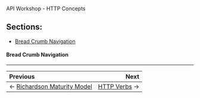 API Workshop - HTTP Concepts

## Sections:

* [Bread Crumb Navigation](#bread-crumb-navigation)

#### Bread Crumb Navigation
_________________________

Previous | Next
:------- | ---:
← [Richardson Maturity Model](./maturity-model.md) | [HTTP Verbs](./http-verbs.md) →
